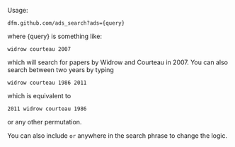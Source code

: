 Usage:

```
dfm.github.com/ads_search?ads={query}
```

where {query} is something like:

```
widrow courteau 2007
```

which will search for papers by Widrow and Courteau in 2007.  You can also search between two years by typing

```
widrow courteau 1986 2011
```

which is equivalent to 

```
2011 widrow courteau 1986
```

or any other permutation.

You can also include ```or``` anywhere in the search phrase to change the logic.
